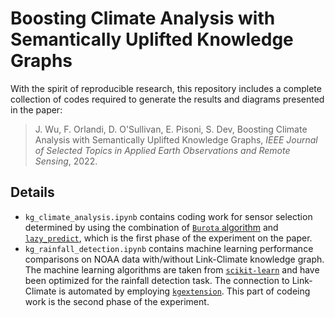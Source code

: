# Boosting Climate Analysis with Semantically Uplifted Knowledge Graphs
With the spirit of reproducible research, this repository includes a complete collection of codes required to generate the results and diagrams presented in the paper:

> J. Wu, F. Orlandi, D. O'Sullivan, E. Pisoni, S. Dev, Boosting Climate Analysis with Semantically Uplifted Knowledge Graphs, *IEEE Journal of Selected Topics in Applied Earth Observations and Remote Sensing*, 2022.

## Details
- `kg_climate_analysis.ipynb` contains coding work for sensor selection determined by using the combination of [`Burota` algorithm](https://pypi.org/project/BorutaShap/) and [`lazy_predict`](https://lazypredict.readthedocs.io/en/latest/), which is the first phase of the experiment on the paper.
- `kg_rainfall_detection.ipynb` contains machine learning performance comparisons on NOAA data with/without Link-Climate knowledge graph. The machine learning algorithms are taken from [`scikit-learn`](https://scikit-learn.org/stable/) and have been optimized for the rainfall detection task. The connection to Link-Climate is automated by employing [`kgextension`](https://kgextension.readthedocs.io/en/latest/). This part of codeing work is the second phase of the experiment.
